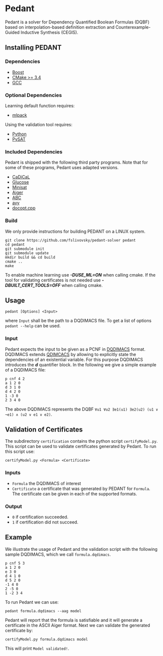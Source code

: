 # Pedant
Pedant is a solver for Dependency Quantified Boolean Formulas (DQBF) based on interpolation-based definition extraction and Counterexample-Guided Inductive Synthesis (CEGIS).


## Installing PEDANT

### Dependencies
- [Boost](https://www.boost.org/)
- [CMake >= 3.4](https://cmake.org/)
- [GCC](https://gcc.gnu.org/)
### Optional Dependencies
Learning default function requires:
- [mlpack](https://www.mlpack.org/)

Using the validation tool requires:
- [Python](https://www.python.org/)
- [PySAT](https://pysathq.github.io/)
### Included Dependencies
Pedant is shipped with the following third party programs.
Note that for some of these programs, Pedant uses adapted versions.
- [CaDiCaL](https://github.com/arminbiere/cadical)
- [Glucose](https://www.labri.fr/perso/lsimon/glucose/)
- [Minisat](http://minisat.se)
- [Aiger](https://github.com/arminbiere/aiger)
- [ABC](https://github.com/berkeley-abc/abc)
- [avy](https://bitbucket.org/arieg/avy/src/master/)
- [docopt.cpp](https://github.com/docopt/docopt.cpp)

### Build
We only provide instructions for building PEDANT on a LINUX system.
```
git clone https://github.com/fslivovsky/pedant-solver pedant
cd pedant
git submodule init
git submodule update
mkdir build && cd build
cmake ..
make
```

To enable machine learning use ***-DUSE_ML=ON*** when calling cmake. 
If the tool for validating certificates is not needed use ***-DBUILT_CERT_TOOLS=OFF*** when calling cmake. 

## Usage
```
pedant [Options] <Input> 
```
where `Input` shall be the path to a DQDIMACS file.
To get a list of options `pedant --help` can be used.

### Input

Pedant expects the input to be given as a PCNF in [DQDIMACS](http://forsyte.at/wp-content/uploads/idq_pos2014.pdf) format.
DQDIMACS extends [QDIMCACS](http://www.qbflib.org/qdimacs.html) by allowing to explicitly state the dependencies of an existential variable.
For this purpose DQDIMACS introduces the ***d*** quantifier block.
In the following we give a simple example of a DQDIMACS file:
```
p cnf 4 2
a 1 2 0
d 3 1 0
d 4 2 0
1 -3 0
2 3 4 0
```
The above DQDIMACS represents the DQBF `∀u1 ∀u2 ∃e1(u1) ∃e2(u2) (u1 ∨ ¬e1) ∧ (u2 ∨ e1 ∨ e2)`.


## Validation of Certificates
The subdirectory ```certification``` contains the python script ```certifyModel.py```.
This script can be used to validate certificates generated by Pedant.
To run this script use:
```
certifyModel.py <Formula> <Certificate> 
```
### Inputs
- ```Formula``` the DQDIMACS of interest
- ```Certificate``` a certificate that was generated by PEDANT for ```Formula```. The certificate can be given in each of the supported formats.

### Output
-  ```0```  if certification succeeded.
-  ```1```  if certification did not succeed.


## Example
We illustrate the usage of Pedant and the validation script with the following sample DQDIMACS, which we call ```formula.dqdimacs```.
```
p cnf 5 3
a 1 2 0
e 3 0
d 4 1 0
d 5 2 0
-1 4 0
2 -5 0
1 -2 3 4
```
To run Pedant we can use:

```
pedant formula.dqdimacs --aag model
```
Pedant will report that the formula is satisfiable and it will generate a certificate in the ASCII Aiger format.
Next we can validate the generated certificate by:
```
certifyModel.py formula.dqdimacs model
```
This will print ```Model validated!```.


<!--

### Library Use

## How to Cite

## Contributors

-->


